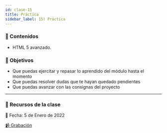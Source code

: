 ```yaml
---
id: clase-15
title: Práctica
sidebar_label: 15) Práctica
---
```


### 📝 Contenidos

- HTML 5 avanzado.

### 🏁 Objetivos

- Que puedas ejercitar y repasar lo aprendido del módulo hasta el momento
- Que puedas resolver dudas que te hayan quedado pendientes
- Que puedas avanzar con las consignas del proyecto

---

### 🚀 Recursos de la clase

📆 Fecha: 5 de Enero de 2022

[📹 Grabación](https://us02web.zoom.us/rec/share/bmcquASt_bmkux4ZIwPbGpd5M_BUM78EnUezj07-6UVCICSwYFy44669vAAowCs.zcDyxb8RpR503qEf?startTime=1641420546000)
